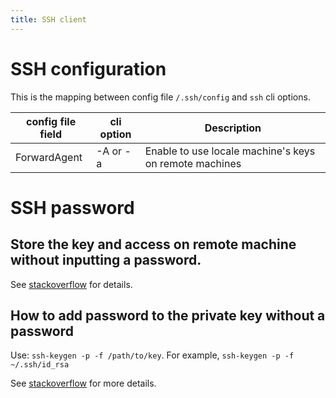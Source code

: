 ```yaml
---
title: SSH client
---
```


SSH configuration
===

This is the mapping between config file `/.ssh/config` and `ssh` cli options.

| config file field  | cli option  | Description  |
|---|---|---|
| ForwardAgent  | -A or -a  | Enable to use locale machine's keys on remote machines  |


SSH password
===

Store the key and access on remote machine without inputting a password.
---
See [stackoverflow](https://apple.stackexchange.com/questions/48502/how-can-i-permanently-add-my-ssh-private-key-to-keychain-so-it-is-automatically) for details.


How to add password to the private key without a password
---
Use: `ssh-keygen -p -f /path/to/key`. For example, `ssh-keygen -p -f ~/.ssh/id_rsa`

See [stackoverflow](https://stackoverflow.com/questions/3818886/how-do-i-add-a-password-to-an-openssh-private-key-that-was-generated-without-a-p) for more details.
